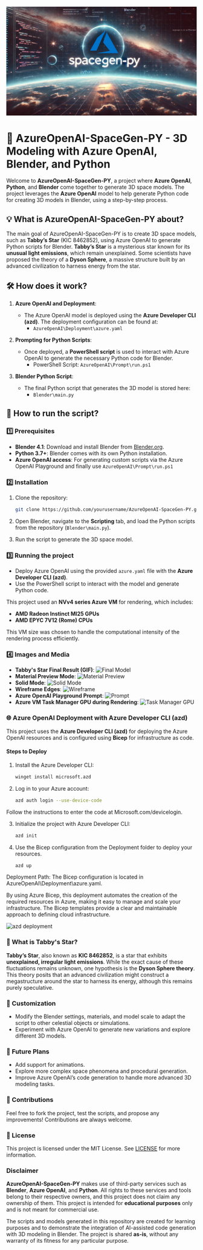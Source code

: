 ![Banner](media/SpaceGenBanner.png)
# 🌌 AzureOpenAI-SpaceGen-PY - 3D Modeling with Azure OpenAI, Blender, and Python

Welcome to **AzureOpenAI-SpaceGen-PY**, a project where **Azure OpenAI**, **Python**, and **Blender** come together to generate 3D space models. The project leverages the **Azure OpenAI** model to help generate Python code for creating 3D models in Blender, using a step-by-step process.

## 💡 What is AzureOpenAI-SpaceGen-PY about?

The main goal of AzureOpenAI-SpaceGen-PY is to create 3D space models, such as **Tabby’s Star** (KIC 8462852), using Azure OpenAI to generate Python scripts for Blender. **Tabby’s Star** is a mysterious star known for its **unusual light emissions**, which remain unexplained. Some scientists have proposed the theory of a **Dyson Sphere**, a massive structure built by an advanced civilization to harness energy from the star.

## 🛠️ How does it work?

1. **Azure OpenAI and Deployment**:
   - The Azure OpenAI model is deployed using the **Azure Developer CLI (azd)**. The deployment configuration can be found at:
     - `AzureOpenAI\Deployment\azure.yaml`

2. **Prompting for Python Scripts**:
   - Once deployed, a **PowerShell script** is used to interact with Azure OpenAI to generate the necessary Python code for Blender.
     - PowerShell Script: `AzureOpenAI\Prompt\run.ps1`

3. **Blender Python Script**:
   - The final Python script that generates the 3D model is stored here:
     - `Blender\main.py`

## 🚀 How to run the script?

### 1️⃣ Prerequisites
- **Blender 4.1**: Download and install Blender from [Blender.org](https://www.blender.org/download/).
- **Python 3.7+**: Blender comes with its own Python installation.
- **Azure OpenAI access**: For generating custom scripts via the Azure OpenAI Playground and finally use `AzureOpenAI\Prompt\run.ps1`

### 2️⃣ Installation
1. Clone the repository:
   ```bash
   git clone https://github.com/yourusername/AzureOpenAI-SpaceGen-PY.git
2. Open Blender, navigate to the **Scripting** tab, and load the Python scripts from the repository (`Blender\main.py`).

3. Run the script to generate the 3D space model.

### 3️⃣ Running the project
- Deploy Azure OpenAI using the provided `azure.yaml` file with the **Azure Developer CLI (azd)**.
- Use the PowerShell script to interact with the model and generate Python code.

This project used an **NVv4 series Azure VM** for rendering, which includes:
- **AMD Radeon Instinct MI25 GPUs**
- **AMD EPYC 7V12 (Rome) CPUs**

This VM size was chosen to handle the computational intensity of the rendering process efficiently.

### 4️⃣ Images and Media
- **Tabby's Star Final Result (GIF)**: ![Final Model](Blender/media/final.gif)
- **Material Preview Mode**: ![Material Preview](Blender/media/renderPreviewLight.png)
- **Solid Mode**: ![Solid Mode](Blender/media/SolidMode.png)
- **Wireframe Edges**: ![Wireframe](Blender/media/WireEdges.png)
- **Azure OpenAI Playground Prompt**: ![Prompt](AzureOpenAI/media/prompt.png)
- **Azure VM Task Manager GPU during Rendering**: ![Task Manager GPU](Blender/media/Render.png)


### 🌐 Azure OpenAI Deployment with Azure Developer CLI (azd)

This project uses the **Azure Developer CLI (azd)** for deploying the Azure OpenAI resources and is configured using **Bicep** for infrastructure as code.

#### Steps to Deploy
1. Install the Azure Developer CLI:
   ```bash
   winget install microsoft.azd

2. Log in to your Azure account:
   ```bash
   azd auth login --use-device-code

Follow the instructions to enter the code at Microsoft.com/devicelogin.

3. Initialize the project with Azure Developer CLI:
   ```bash
   azd init

4. Use the Bicep configuration from the Deployment folder to deploy your resources.
   ```bash
   azd up

Deployment Path: The Bicep configuration is located in AzureOpenAI\Deployment\azure.yaml.

By using Azure Bicep, this deployment automates the creation of the required resources in Azure, making it easy to manage and scale your infrastructure. The Bicep templates provide a clear and maintainable approach to defining cloud infrastructure.

![azd deployment](AzureOpenAI/media/azd_deployment.png)

### 🌠 What is Tabby's Star?
**Tabby’s Star**, also known as **KIC 8462852**, is a star that exhibits **unexplained, irregular light emissions**. While the exact cause of these fluctuations remains unknown, one hypothesis is the **Dyson Sphere theory**. This theory posits that an advanced civilization might construct a megastructure around the star to harness its energy, although this remains purely speculative.

### 🧩 Customization
- Modify the Blender settings, materials, and model scale to adapt the script to other celestial objects or simulations.
- Experiment with Azure OpenAI to generate new variations and explore different 3D models.

### 🚀 Future Plans
- Add support for animations.
- Explore more complex space phenomena and procedural generation.
- Improve Azure OpenAI’s code generation to handle more advanced 3D modeling tasks.

### 🤝 Contributions
Feel free to fork the project, test the scripts, and propose any improvements! Contributions are always welcome.

### 📜 License

This project is licensed under the MIT License. See [LICENSE](LICENSE) for more information.

### Disclaimer
**AzureOpenAI-SpaceGen-PY** makes use of third-party services such as **Blender**, **Azure OpenAI**, and **Python**. All rights to these services and tools belong to their respective owners, and this project does not claim any ownership of them. This project is intended for **educational purposes** only and is not meant for commercial use.

The scripts and models generated in this repository are created for learning purposes and to demonstrate the integration of AI-assisted code generation with 3D modeling in Blender. The project is shared **as-is**, without any warranty of its fitness for any particular purpose.
